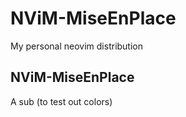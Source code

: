 # NViM-MiseEnPlace
My personal neovim distribution


## NViM-MiseEnPlace
A sub (to test out colors)

